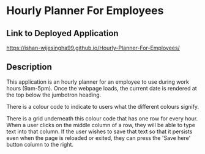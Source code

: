# Hourly Planner For Employees

## Link to Deployed Application
https://ishan-wijesingha99.github.io/Hourly-Planner-For-Employees/

## Description
This application is an hourly planner for an employee to use during work hours (9am-5pm). Once the webpage loads, the current date is rendered at the top below the jumbotron heading. 

There is a colour code to indicate to users what the different colours signify.

There is a grid underneath this colour code that has one row for every hour. When a user clicks on the middle column of a row, they will be able to type text into that column. If the user wishes to save that text so that it persists even when the page is reloaded or exited, they can press the 'Save here' button column to the right.
